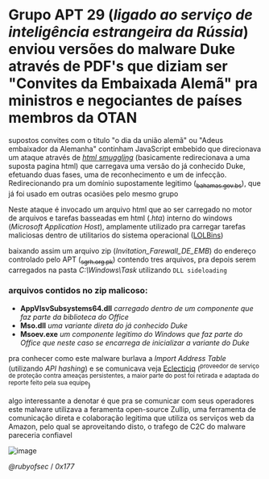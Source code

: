 # Grupo APT 29 (_ligado ao serviço de inteligência estrangeira da Rússia_) enviou versões do malware Duke através de PDF's que diziam ser "Convites da Embaixada Alemã" pra ministros e negociantes de países membros da OTAN

supostos convites com o titulo "o dia da união alemã" ou "Adeus embaixador da Alemanha" continham JavaScript embebido que direcionava um ataque através de [_html smuggling_](https://www.cyfirma.com/outofband/html-smuggling-a-stealthier-approach-to-deliver-malware/) (basicamente redirecionava a uma suposta pagina html) que carregava uma versão do já conhecido Duke, efetuando duas fases, uma de reconhecimento e um de infecção.
Redirecionando pra um domínio supostamente legitimo (<sub>~~bahamas.gov.bs~~</sub>), que já foi usado em outras ocasiões pelo mesmo grupo 

Neste ataque é invocado um arquivo html que ao ser carregado no motor de arquivos e tarefas basseadas em html (_.hta_) interno do windows (_Microsoft Application Host_), amplamente utilizado pra carregar tarefas maliciosas dentro de utilitarios do sistema operacional ([LOLBins](https://www.sidechannel.blog/lolbins-como-ferramentas-nativas-sao-utilizadas-para-tornar-ameacas-mais-furtivas/))

baixando assim um arquivo zip (*Invitation_Farewall_DE_EMB*) do endereço controlado pelo APT (<sub>~~sgrh.org.pk~~</sub>) contendo tres arquivos, pra depois serem carregados na pasta  _C:\Windows\Task_ utilizando `DLL sideloading` 
### arquivos contidos no zip malicoso:

* **AppVIsvSubsystems64.dll** _carregado dentro de um componente que faz parte da biblioteca do Office_
* **Mso.dll** _uma variante direta do já conhecido Duke_
* **Msoev.exe** _um componente legitimo do Windows que faz parte do Office que neste caso se encarrega de inicializar a variante do Duke_


pra conhecer como este malware burlava a *Import Address Table* (utilizando _API hashing_) e se comunicava veja [Eclecticiq](https://blog.eclecticiq.com/german-embassy-lure-likely-part-of-campaign-against-nato-aligned-ministries-of-foreign-affairs) (<sup>proveedor de serviço de proteção contra ameaças persistentes, a maior parte do post foi retirada e adaptada do reporte feito pela sua equipe</sup>)

algo interessante a denotar é que pra se comunicar com seus operadores este malware utilizava a feramenta open-source Zullip, uma ferramenta de comunicação direta e colaboração legitima que utiliza os serviços web da Amazon, pelo qual se aproveitando disto, o trafego de C2C do malware 
pareceria confiavel 



![image](https://github.com/0x177git/grupo-de-noticias/assets/138733317/9a40abec-4188-4c35-967e-1e31e042d3c1)


*@rubyofsec* / *0x177*
